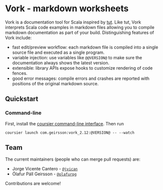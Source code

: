 # Vork - markdown worksheets

Vork is a documentation tool for Scala inspired by
[tut](http://tpolecat.github.io/tut/). Like tut, Vork interprets Scala code
examples in markdown files allowing you to compile markdown documentation as
part of your build. Distinguishing features of Vork include:

- fast edit/preview workflow: each markdown file is compiled into a single
  source file and executed as a single program.
- variable injection: use variables like `@@VERSION@` to make sure the
  documentation always shows the latest version.
- extensible: library APIs expose hooks to customize rendering of code fences.
- good error messages: compile errors and crashes are reported with positions of
  the original markdown source.

## Quickstart

### Command-line

First, install the
[coursier command-line interface](https://github.com/coursier/coursier/#command-line).
Then run

```
coursier launch com.geirsson:vork_2.12:@VERSION@ -- --watch
```

## Team

The current maintainers (people who can merge pull requests) are:

- Jorge Vicente Cantero - [`@jvican`](https://github.com/jvican)
- Ólafur Páll Geirsson - [`@olafurpg`](https://github.com/olafurpg)

Contributions are welcome!

